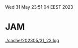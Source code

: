 Wed 31 May 23:51:04 EEST 2023
# JAM
<a href='./cache/202305/31_23.log'>./cache/202305/31_23.log</a>
